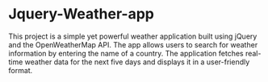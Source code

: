 # Jquery-Weather-app
This project is a simple yet powerful weather application built using jQuery and the OpenWeatherMap API. The app allows users to search for weather information by entering the name of a country. The application fetches real-time weather data for the next five days and displays it in a user-friendly format.
